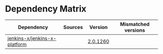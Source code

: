 # Dependency Matrix

Dependency | Sources | Version | Mismatched versions
---------- | ------- | ------- | -------------------
[jenkins-x/jenkins-x-platform](https://github.com/jenkins-x/jenkins-x-platform.git) |  | [2.0.1260](https://github.com/jenkins-x/jenkins-x-platform/releases/tag/v2.0.1260) | 
